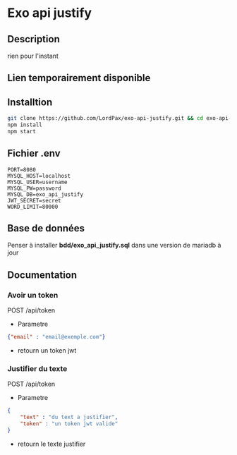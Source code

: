 # Exo api justify
## Description
rien pour l'instant

## Lien temporairement disponible

## Installtion
```bash
git clone https://github.com/LordPax/exo-api-justify.git && cd exo-api-justify
npm install
npm start
```

## Fichier .env
```
PORT=8080
MYSQL_HOST=localhost
MYSQL_USER=username
MYSQL_PW=password
MYSQL_DB=exo_api_justify
JWT_SECRET=secret
WORD_LIMIT=80000
```

## Base de données
Penser à installer **bdd/exo_api_justify.sql** dans une version de mariadb à jour

## Documentation
### Avoir un token
POST /api/token
* Parametre
```json
{"email" : "email@exemple.com"}
```
* retourn un token jwt

### Justifier du texte
POST /api/token
* Parametre
```json
{
    "text" : "du text a justifier",
    "token" : "un token jwt valide"
}
```
* retourn le texte justifier